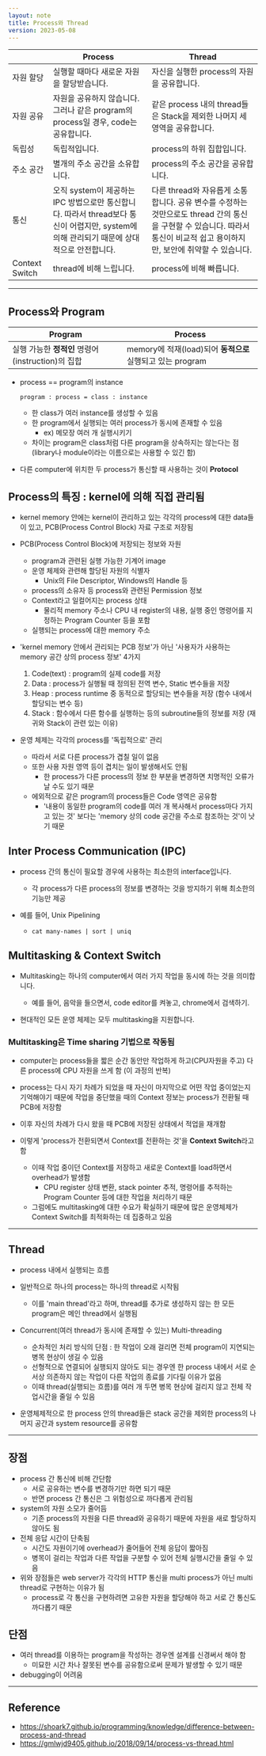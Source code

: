 ```yaml
---
layout: note
title: Process와 Thread
version: 2023-05-08
---
```





|  | Process | Thread |
| - | - | - |
| 자원 할당 | 실행할 때마다 새로운 자원을 할당받습니다. | 자신을 실행한 process의 자원을 공유합니다. |
| 자원 공유 | 자원을 공유하지 않습니다. 그러나 같은 program의 process일 경우, code는 공유합니다. | 같은 process 내의 thread들은 Stack을 제외한 나머지 세 영역을 공유합니다. |
| 독립성 | 독립적입니다. | process의 하위 집합입니다. |
| 주소 공간 | 별개의 주소 공간을 소유합니다. | process의 주소 공간을 공유합니다. |
| 통신 | 오직 system이 제공하는 IPC 방법으로만 통신합니다. 따라서 thread보다 통신이 어렵지만, system에 의해 관리되기 때문에 상대적으로 안전합니다. | 다른 thread와 자유롭게 소통합니다. 공유 변수를 수정하는 것만으로도 thread 간의 통신을 구현할 수 있습니다. 따라서 통신이 비교적 쉽고 용이하지만, 보안에 취약할 수 있습니다. |
| Context Switch | thread에 비해 느립니다. | process에 비해 빠릅니다. |




---


## Process와 Program

| Program | Process |
| - | - |
| 실행 가능한 **정적인** 명령어(instruction)의 집합 | memory에 적재(load)되어 **동적으로** 실행되고 있는 program |

- process == program의 instance
    ```
    program : process = class : instance
    ```
    - 한 class가 여러 instance를 생성할 수 있음
    - 한 program에서 실행되는 여러 process가 동시에 존재할 수 있음
        - ex) 메모장 여러 개 실행시키기
    - 차이는 program은 class처럼 다른 program을 상속하지는 않는다는 점 (library나 module이라는 이름으로는 사용할 수 있긴 함)

- 다른 computer에 위치한 두 process가 통신할 때 사용하는 것이 **Protocol**




## Process의 특징 : kernel에 의해 직접 관리됨

- kernel memory 안에는 kernel이 관리하고 있는 각각의 process에 대한 data들이 있고, PCB(Process Control Block) 자료 구조로 저장됨

- PCB(Process Control Block)에 저장되는 정보와 자원
    - program과 관련된 실행 가능한 기계어 image
    - 운영 체제와 관련해 할당된 자원의 식별자
        - Unix의 File Descriptor, Windows의 Handle 등
    - process의 소유자 등 process와 관련된 Permission 정보
    - Context라고 일컬어지는 process 상태
        - 물리적 memory 주소나 CPU 내 register의 내용, 실행 중인 명령어를 지정하는 Program Counter 등을 포함
    - 실행되는 process에 대한 memory 주소

- 'kernel memory 안에서 관리되는 PCB 정보'가 아닌 '사용자가 사용하는 memory 공간 상의 process 정보' 4가지
    1. Code(text) : program의 실제 code를 저장
    2. Data : process가 실행될 때 정의된 전역 변수, Static 변수들을 저장
    3. Heap : process runtime 중 동적으로 할당되는 변수들을 저장 (함수 내에서 할당되는 변수 등)
    4. Stack : 함수에서 다른 함수를 실행하는 등의 subroutine들의 정보를 저장 (재귀와 Stack이 관련 있는 이유)

- 운영 체제는 각각의 process를 '독립적으로' 관리
    - 따라서 서로 다른 process가 겹칠 일이 없음
    - 또한 사용 자원 영역 등이 겹치는 일이 발생해서도 안됨
        - 한 process가 다른 process의 정보 한 부분을 변경하면 치명적인 오류가 날 수도 있기 때문
    - 에외적으로 같은 program의 process들은 Code 영역은 공유함
        - '내용이 동일한 program의 code를 여러 개 복사해서 process마다 가지고 있는 것' 보다는 'memory 상의 code 공간을 주소로 참조하는 것'이 낫기 때문




## Inter Process Communication (IPC)

- process 간의 통신이 필요할 경우에 사용하는 최소한의 interface입니다.
    - 각 process가 다른 process의 정보를 변경하는 것을 방지하기 위해 최소한의 기능만 제공

- 예를 들어, Unix Pipelining
    - `cat many-names | sort | uniq`




## Multitasking & Context Switch

- Multitasking는 하나의 computer에서 여러 가지 작업을 동시에 하는 것을 의미합니다.
    - 예를 들어, 음악을 들으면서, code editor를 켜놓고, chrome에서 검색하기.

- 현대적인 모든 운영 체제는 모두 multitasking을 지원합니다.


### Multitasking은 Time sharing 기법으로 작동됨

- computer는 process들을 짧은 순간 동안만 작업하게 하고(CPU자원을 주고) 다른 process에 CPU 자원을 쓰게 함 (이 과정의 반복)
- process는 다시 자기 차례가 되었을 때 자신이 마지막으로 어떤 작업 중이었는지 기억해야기 때문에 작업을 중단했을 때의 Context 정보는 process가 전환될 때 PCB에 저장함
- 이후 자신의 차례가 다시 왔을 때 PCB에 저장된 상태에서 적업을 재개함

- 이렇게 'process가 전환되면서 Context를 전환하는 것'을 **Context Switch**라고 함
    - 이때 작업 중이던 Context를 저장하고 새로운 Context를 load하면서 overhead가 발생함
        - CPU register 상태 변환, stack pointer 추적, 명령어를 추적하는 Program Counter 등에 대한 작업을 처리하기 때문
    - 그럼에도 multitasking에 대한 수요가 확실하기 때문에 많은 운영체제가 Context Switch를 최적화하는 데 집중하고 있음





---


## Thread

- process 내에서 실행되는 흐름
- 일반적으로 하나의 process는 하나의 thread로 시작됨
    - 이를 'main thread'라고 하며, thread를 추가로 생성하지 않는 한 모든 program은 메인 thread에서 실행됨

- Concurrent(여러 thread가 동시에 존재할 수 있는) Multi-threading
    - 순차적인 처리 방식의 단점 : 한 작업이 오래 걸리면 전체 program이 지연되는 병목 현상이 생길 수 있음
    - 선형적으로 연결되어 실행되지 않아도 되는 경우엔 한 process 내에서 서로 순서상 의존하지 않는 작업이 다른 작업의 종료를 기다릴 이유가 없음
    - 이때 thread(실행되는 흐름)를 여러 개 두면 병목 현상에 걸리지 않고 전체 작업시간을 줄일 수 있음

- 운영체제적으로 한 process 안의 thread들은 stack 공간을 제외한 process의 나머지 공간과 system resource를 공유함


---


## 장점

- process 간 통신에 비해  간단함
    - 서로 공유하는 변수를 변경하기만 하면 되기 때문
    - 반면 process 간 통신은 그 위험성으로 까다롭게 관리됨
- system의 자원 소모가 줄어듬
    - 기존 process의 자원을 다른 thread와 공유하기 때문에 자원을 새로 할당하지 않아도 됨
- 전체 응답 시간이 단축됨
    - 시간도 자원이기에 overhead가 줄어들어 전체 응답이 짧아짐
    - 병목이 걸리는 작업과 다른 작업을 구분할 수 있어 전체 실행시간을 줄일 수 있음
- 위와 장점들은 web server가 각각의 HTTP 통신을 multi process가 아닌 multi thread로 구현하는 이유가 됨
    - process로 각 통신을 구현하려면 고유한 자원을 할당해야 하고 서로 간 통신도 까다롭기 때문


## 단점

- 여러 thread를 이용하는 program을 작성하는 경우엔 설계를 신경써서 해야 함
    - 미묘한 시간 차나 잘못된 변수를 공유함으로써 문제가 발생할 수 있기 때문
- debugging이 어려움




---


## Reference

- https://shoark7.github.io/programming/knowledge/difference-between-process-and-thread
- https://gmlwjd9405.github.io/2018/09/14/process-vs-thread.html
